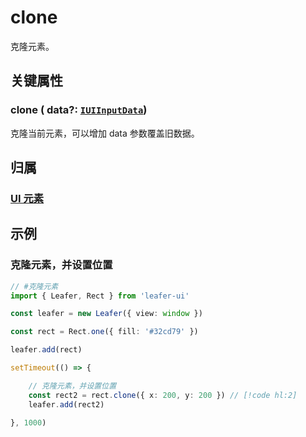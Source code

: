 # clone

克隆元素。

## 关键属性

### clone ( data?: [`IUIInputData`](/api/interfaces/IUIInputData.md))

克隆当前元素，可以增加 data 参数覆盖旧数据。

## 归属

### [UI 元素](/reference/display/UI.md)

## 示例

### 克隆元素，并设置位置

```ts
// #克隆元素
import { Leafer, Rect } from 'leafer-ui'

const leafer = new Leafer({ view: window })

const rect = Rect.one({ fill: '#32cd79' })

leafer.add(rect)

setTimeout(() => {

    // 克隆元素，并设置位置
    const rect2 = rect.clone({ x: 200, y: 200 }) // [!code hl:2]
    leafer.add(rect2)

}, 1000)
```

